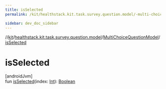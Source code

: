 ```yaml
---
title: isSelected
permalink: /kit/healthstack.kit.task.survey.question.model/-multi-choice-question-model/is-selected.html

sidebar: dev_doc_sidebar
---
```

//[kit](../../../kit.html)/[healthstack.kit.task.survey.question.model](../index.html)/[MultiChoiceQuestionModel](index.html)/[isSelected](is-selected.html)



# isSelected



[androidJvm]\
fun [isSelected](is-selected.html)(index: [Int](https://kotlinlang.org/api/latest/jvm/stdlib/kotlin/-int/index.html)): [Boolean](https://kotlinlang.org/api/latest/jvm/stdlib/kotlin/-boolean/index.html)




